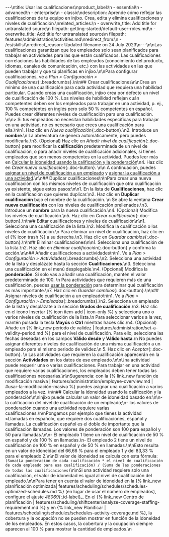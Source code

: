 ---\ntitle: Usar las cualificaciones\nproduct_label:\n  - essential\n  - advanced\n  - enterprise\n  - classic\ndescription: Aprende cómo reflejar las cualificaciones de tu equipo en injixo. Crea, edita y elimina cualificaciones y niveles de cualificación.\nrelated_articles:\n  - overwrite_title: Add title for untranslated source\n    filepath: getting-started/default-user-roles.md\n  - overwrite_title: Add title for untranslated source\n    filepath: features/administration/activities.md\nredirect_from:\n  - /es/skills/\nredirect_reason: Updated filename on 24 July 2023\n---\n\nLas cualificaciones garantizan que los empleados solo sean planificados para trabajar en actividades para las que están cualificados. Las cualificaciones correlaciones las habilidades de tus empleados (conocimiento del producto, idiomas, canales de comunicación, etc.) con las actividades en las que pueden trabajar y que tú planificas en injixo.\n\nPara configurar cualificaciones, ve a _Plan > Configuración > Cualificaciones_{:.breadcrumbs}.\n\n## Crear cualificaciones\n\nCrea un mínimo de una cualificación para cada actividad que requiera una habilidad particular. Cuando creas una cualificación, injixo crea por defecto un nivel de cualificación de 100&nbsp;%. Los niveles de habilidad reflejan cuán competentes deben ser los empleados para trabajar en una actividad, p.&nbsp;ej., 100&nbsp;% competentes en inglés pero solo 50&nbsp;% competentes en español. Puedes crear diferentes niveles de cualificación para una cualificación. \n\n> Si tus empleados no necesitan habilidades específicas para trabajar en una actividad, no es necesario que crees una cualificación para ella.\n\n1. Haz clic en _Nueva cualificación_{:.doc-button}.\n2. Introduce un **nombre**.\n   La abreviatura se genera automáticamente, pero puedes modificarla.\n3. (Opcional) Haz clic en _Añadir nivel de cualificación_{:.doc-button} para modificar la **calificación** predeterminada de un nivel de cualificación, o para añadir niveles de cualificación adicionales, si tienes empleados que son menos competentes en la actividad. Puedes leer más en [Calcular la idoneidad usando la calificación y la ponderación](#calcular-la-idoneidad-usando-la-calificación-y-la-ponderación)\n4. Haz clic en _Crear nueva cualificación_{:.doc-button}.  \n\n A continuación, puedes [asignar un nivel de cualificación a un empleado](#asignar-niveles-de-cualificación-a-un-empleado) y [asignar la cualificación a una actividad](#añadir-cualificaciones-a-actividades).\n\n## Duplicar cualificaciones\n\nPara crear una nueva cualificación con los mismos niveles de cualificación que otra cualificación ya existente, sigue estos pasos:\n\n1. En la lista de **Cualificaciones**, haz clic en la cualificación que quieres duplicar.\n2. Haz clic en **Duplicar cualificación** bajo el nombre de la cualificación.  \n   Se abre la ventana **Crear nueva cualificación** con los niveles de cualificación prellenados.\n3. Introduce un **nombre** para la nueva cualificación.\n4. (Opcional) Modifica los niveles de cualificación.\n5. Haz clic en _Crear cualificación_{:.doc-button}.\n\n## Editar cualificaciones y niveles de cualificación\n\n1. Selecciona una cualificación de la lista.\n2. Modifica la cualificación o los niveles de cualificación.\n   Para eliminar un nivel de cualificación, haz clic en el {% icon trash %} a su derecha.\n3. Haz clic en _Guardar cambios_{:.doc-button}.\n\n## Eliminar cualificaciones\n\n1. Selecciona una cualificación de la lista.\n2. Haz clic en _Eliminar cualificación_{:.doc-button} y confirma la acción.\n\n## Añadir cualificaciones a actividades\n\n1. Ve a _Plan > Configuración > Actividades_{:.breadcrumbs}.\n2. Selecciona una actividad de la lista y desplázate hasta la sección **Cualificaciones**.\n3. Selecciona una cualificación en el menú desplegable.\n4. (Opcional) Modifica la **ponderación**. Si solo vas a añadir una cualificación, mantén el valor predeterminado de 100.  \n   Para actividades que requieren más de una cualificación, puedes [usar la ponderación](#calcular-la-idoneidad-usando-la-calificación-y-la-ponderación) para determinar qué cualificación es más importante.\n7. Haz clic en _Guardar cambios_{:.doc-button}.\n\n## Asignar niveles de cualificación a un empleado\n\n1. Ve a _Plan > Configuración > Empleados_{:.breadcrumbs}.\n2. Selecciona un empleado de la lista y desplázate a la sección **Grados de cualificación**.\n3. Haz clic en el icono Insertar {% icon item-add | icon-only %} y selecciona uno o varios niveles de cualificación de la lista.\n   Para seleccionar varios a la vez, mantén pulsada la tecla **Mayús** o **Ctrl** mientras haces clic.\n4. (Opcional) Añade un {% link_new periodo de validez | features/administration/set-a-validity-period.md %} para el nivel de cualificación. Para ello, selecciona las fechas deseadas en los campos **Válido desde** y **Válido hasta**.\n   No puedes asignar diferentes niveles de cualificación de una misma cualificación a un empleado para el mismo periodo de validez.\n 5. Haz clic en _Aceptar_{:.doc-button}.  \n   Las actividades que requieren la cualificación aparecerán en la sección **Actividades** en los datos de ese empleado.\n\nUna actividad puede requerir una o varias cualificaciones. Para trabajar en una actividad que requiere varias cualificaciones, los empleados deben tener todas las cualificaciones necesarias.\n\nSugerencia: con la {% link_new función de modificación masiva | features/administration/employee-overview.md | #usar-la-modificación-masiva %} puedes asignar una cualificación a varios empleados a la vez. \n\n## Calcular la idoneidad usando la calificación y la ponderación\n\ninjixo puede calcular un valor de idoneidad basado en:\n\n- la calificación del nivel de cualificación de un empleado;\n- los valores de ponderación cuando una actividad requiere varias cualificaciones.\n\nPongamos por ejemplo que  tienes la actividad «Llamadas en español», que requiere dos cualificaciones, español y llamadas. La cualificación español es el doble de importante que la cualificación llamadas. Los valores de ponderación son 100 para español y 50 para llamadas.\n\n- El empleado 1 tiene un nivel de cualificación de 50&nbsp;% en español y de 100&nbsp;% en llamadas.\n- El empleado 2 tiene un nivel de cualificación de 100&nbsp;% en español y de 50&nbsp;% en llamadas.\n\nEsto resulta en un valor de idoneidad del 66,66&nbsp;% para el empleado 1 y del 83,33&nbsp;% para el empleado 2.\n\nEl valor de idoneidad se calcula con esta fórmula: `(Suma(La ponderación de cada cualificación * el nivel de cualificación de cada empleado para esa cualificación) / (Suma de las ponderaciones de todas las cualificaciones)`\n\nSi una actividad requiere solo una cualificación, el valor de idoneidad es igual al nivel de cualificación del empleado.\n\nPara tener en cuenta el valor de idoneidad en la {% link_new planificación optimizada| features/scheduling/schedules/schedules-optimized-schedules.md %} (en lugar de usar el número de empleados), configure el ajuste _48069_{:.id-label}_. En el {% link_new Centro de planificación | features/scheduling/shiftcenter/analyze-coverage-staffing-requirement.md %} y en {% link_new Planificar | features/scheduling/schedules/schedules-activity-coverage.md %}, la cobertura y la ocupación no se pueden mostrar en función de la idoneidad de los empleados. En estos casos, la cobertura y la ocupación siempre aparecen al 100&nbsp;% para mostrar la cantidad de empleados.\n